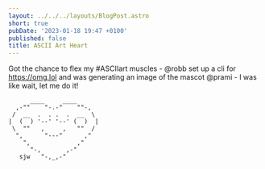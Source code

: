 ```yaml
---
layout: ../../../layouts/BlogPost.astro
short: true
pubDate: '2023-01-18 19:47 +0100'
published: false
title: ASCII Art Heart
---
```

Got the chance to flex my #ASCIIart muscles - @robb set up a cli for https://omg.lol and was generating an image of the mascot @prami - I was like wait, let me do it!
```
      ____     ____
  ,-""    "-.-"    ""-,
 /  __  .  . .  .  __  \
|  (  ) '--' '--' (  )  |
 \  ""   ,     ,   ""  /
  ",      "---"      ,"
    ",             ,"
      "-,       ,-"
   sjw   "-,_,-"
```